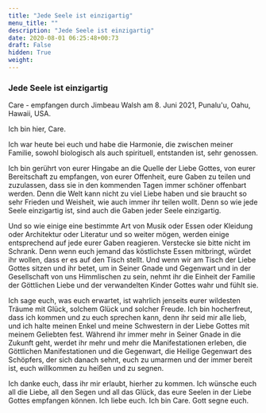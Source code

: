 ```yaml
---
title: "Jede Seele ist einzigartig"
menu_title: ""
description: "Jede Seele ist einzigartig"
date: 2020-08-01 06:25:48+00:73
draft: False
hidden: True
weight:
---
```

### Jede Seele ist einzigartig

Care - empfangen durch Jimbeau Walsh am 8. Juni 2021, Punalu'u, Oahu, Hawaii, USA.

Ich bin hier, Care.

Ich war heute bei euch und habe die Harmonie, die zwischen meiner Familie, sowohl biologisch als auch spirituell, entstanden ist, sehr genossen.

Ich bin gerührt von eurer Hingabe an die Quelle der Liebe Gottes, von eurer Bereitschaft zu empfangen, von eurer Offenheit, eure Gaben zu teilen und zuzulassen, dass sie in den kommenden Tagen immer schöner offenbart werden. Denn die Welt kann nicht zu viel Liebe haben und sie braucht so sehr Frieden und Weisheit, wie auch immer ihr teilen wollt. Denn so wie jede Seele einzigartig ist, sind auch die Gaben jeder Seele einzigartig.

Und so wie einige eine bestimmte Art von Musik oder Essen oder Kleidung oder Architektur oder Literatur und so weiter mögen, werden einige entsprechend auf jede eurer Gaben reagieren. Verstecke sie bitte nicht im Schrank. Denn wenn euch jemand das köstlichste Essen mitbringt, würdet ihr wollen, dass er es auf den Tisch stellt. Und wenn wir am Tisch der Liebe Gottes sitzen und ihr betet, um in Seiner Gnade und Gegenwart und in der Gesellschaft von uns Himmlischen zu sein, nehmt ihr die Einheit der Familie der Göttlichen Liebe und der verwandelten Kinder Gottes wahr und fühlt sie.

Ich sage euch, was euch erwartet, ist wahrlich jenseits eurer wildesten Träume mit Glück, solchem Glück und solcher Freude. Ich bin hocherfreut, dass ich kommen und zu euch sprechen kann, denn ihr seid mir alle lieb, und ich halte meinen Enkel und meine Schwestern in der Liebe Gottes mit meinem Geliebten fest. Während ihr immer mehr in Seiner Gnade in die Zukunft geht, werdet ihr mehr und mehr die Manifestationen erleben, die Göttlichen Manifestationen und die Gegenwart, die Heilige Gegenwart des Schöpfers, der sich danach sehnt, euch zu umarmen und der immer bereit ist, euch willkommen zu heißen und zu segnen.

Ich danke euch, dass ihr mir erlaubt, hierher zu kommen. Ich wünsche euch all die Liebe, all den Segen und all das Glück, das eure Seelen in der Liebe Gottes empfangen können. Ich liebe euch. Ich bin Care. Gott segne euch.
